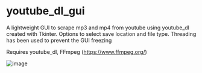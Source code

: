 # youtube_dl_gui
A lightweight GUI to scrape mp3 and mp4 from youtube using youtube_dl created with Tkinter. Options to select save location and file type. Threading has been used to prevent the GUI freezing

Requires youtube_dl, FFmpeg (https://www.ffmpeg.org/)



![image](https://user-images.githubusercontent.com/73283478/141523159-1c15218b-5f84-4d49-ae24-677a11930c6e.png)
